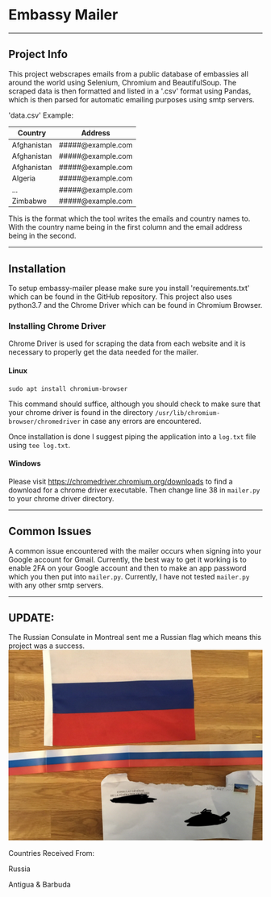 # Embassy Mailer
---

## Project Info
This project webscrapes emails from a public database of embassies all around the world using Selenium, Chromium and BeautifulSoup. The scraped data is then formatted and listed in a '.csv' format using Pandas, which is then parsed for automatic emailing purposes using smtp servers.

'data.csv' Example:

| Country     | Address         |
|-------------|-----------------|
| Afghanistan | #####@example.com |
| Afghanistan | #####@example.com |
| Afghanistan | #####@example.com |
| Algeria | #####@example.com |
| ...         | #####@example.com |
| Zimbabwe    | #####@example.com |

This is the format which the tool writes the emails and country names to. With the country name being in the first column and the email address being in the second.

---
## Installation
To setup embassy-mailer please make sure you install 'requirements.txt' which can be found in the GitHub repository. This project also uses python3.7 and the Chrome Driver which can be found in Chromium Browser.

### Installing Chrome Driver
Chrome Driver is used for scraping the data from each website and it is necessary to properly get the data needed for the mailer.

#### Linux
```properties
sudo apt install chromium-browser
```
This command should suffice, although you should check to make sure that your chrome driver is found in the directory ```/usr/lib/chromium-browser/chromedriver``` in case any errors are encountered.

Once installation is done I suggest piping the application into a ```log.txt``` file  using ```tee log.txt```.

#### Windows
Please visit https://chromedriver.chromium.org/downloads to find a download for a chrome driver executable. Then change line 38 in ```mailer.py``` to your chrome driver directory.


---
## Common Issues
A common issue encountered with the mailer occurs when signing into your Google account for Gmail. Currently, the best way to get it working is to enable 2FA on your Google account and then to make an app password which you then put into ```mailer.py```. Currently, I have not tested ```mailer.py``` with any other smtp servers.

---
## UPDATE:
The Russian Consulate in Montreal sent me a Russian flag which means this project was a success.
![Flag](image0.jpg)

Countries Received From:

Russia

Antigua & Barbuda 
